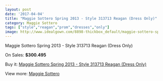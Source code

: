 ```yaml
---
layout: post
date: '2017-04-04'
title: "Maggie Sottero Spring 2013 - Style 313713 Reagan (Dress Only)"
category: Maggie Sottero
tags: ["style","reagan","prom","dresses","only"]
image: http://www.idealgown.com/8898-thickbox_default/maggie-sottero-spring-2013-style-313713-reagan-dress-only.jpg
---
```

Maggie Sottero Spring 2013 - Style 313713 Reagan (Dress Only)

On Sales: **$300.495**
<a href="https://www.idealgown.com/en/maggie-sottero/3701-maggie-sottero-spring-2013-style-313713-reagan-dress-only.html"><amp-img layout="responsive" width="600" height="600" src="//www.idealgown.com/8898-thickbox_default/maggie-sottero-spring-2013-style-313713-reagan-dress-only.jpg" alt="Maggie Sottero Spring 2013 - Style 313713 Reagan (Dress Only) 0" /></a>
<a href="https://www.idealgown.com/en/maggie-sottero/3701-maggie-sottero-spring-2013-style-313713-reagan-dress-only.html"><amp-img layout="responsive" width="600" height="600" src="//www.idealgown.com/8899-thickbox_default/maggie-sottero-spring-2013-style-313713-reagan-dress-only.jpg" alt="Maggie Sottero Spring 2013 - Style 313713 Reagan (Dress Only) 1" /></a>

Buy it: [Maggie Sottero Spring 2013 - Style 313713 Reagan (Dress Only)](https://www.idealgown.com/en/maggie-sottero/3701-maggie-sottero-spring-2013-style-313713-reagan-dress-only.html "Maggie Sottero Spring 2013 - Style 313713 Reagan (Dress Only)")

View more: [Maggie Sottero](https://www.idealgown.com/en/45-maggie-sottero "Maggie Sottero")